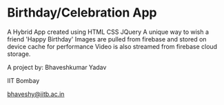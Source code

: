 # Birthday/Celebration App

A Hybrid App created using HTML CSS JQuery
A unique way to wish a friend 'Happy Birthday' 
Images are pulled from firebase and stored on device cache for performance 
Video is also streamed from firebase cloud storage. 


A project by: Bhaveshkumar Yadav

IIT Bombay 

bhaveshy@iitb.ac.in
